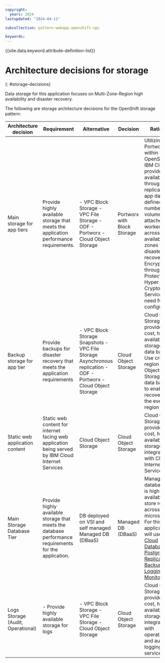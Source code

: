 ```yaml
---
copyright:
  years: 2024
lastupdated: "2024-04-11"

subcollection: pattern-webapp-openshift-vpc

keywords:
---
```

{{site.data.keyword.attribute-definition-list}}

# Architecture decisions for storage

{: #storage-decisions}

<!-- Below is a placeholder for all compute domain decisions.  Remove the domains that are not in scope.  If there are decisions
that need to be added (e.g. platform dependent) add additional rows-->

Data storage for this application focuses on Multi-Zone-Region high availability and disaster recovery.

The following are storage architecture decisions for the OpenShift storage pattern:

| **Architecture decision**    | **Requirement**                                                                                  | **Alternative**                                                                                                   | **Decision**          | **Rationale**                                                                                                                                                                                                                                                                                                                                                                                                                                                                                                                                                                                                                                                     |
| ---------------------------------- | ------------------------------------------------------------------------------------------------------ | ----------------------------------------------------------------------------------------------------------------------- | --------------------------- | ----------------------------------------------------------------------------------------------------------------------------------------------------------------------------------------------------------------------------------------------------------------------------------------------------------------------------------------------------------------------------------------------------------------------------------------------------------------------------------------------------------------------------------------------------------------------------------------------------------------------------------------------------------------------- |
| Main storage for app tiers         | Provide highly available storage that meets the application performance requirements.                  | - VPC Block Storage  - VPC File Storage  - ODF   - Portworx   - Cloud Object Storage                                    | Portworx with Block Storage | Utilizing Portworx within Red Hat OpenShift on IBM Cloud, it provides high availability through replication of app data to a defined number of volumes attached to worker nodes across availability zones for disaster recovery. Encryption through Key Protect or Hyper Protect Crypto Services ODF need further configuration .                                                                                                                                                                                                                                                                                                                                       |
| Backup storage for app tier        | Provide backups for disaster recovery that meets the application requirements                          | - VPC Block Storage Snapshots  - VPC File Storage Asynchronous replication  - ODF   - Portworx   - Cloud Object Storage | Cloud Object Storage        | Cloud Object Storage provides low cost, high available storage for data backups. Use cross-region Cloud Object Storage for data backups to enable recovery in the event of a region outage.                                                                                                                                                                                                                                                                                                                                                                                                                                                                             |
| Static web application content     | Static web content for internet facing web application being served by IBM Cloud Internet Services     | Cloud Object Storage                                                                                                    | Cloud Object Storage        | Cloud Object Storage provides low cost, high available storage and is integrated with Cloud Internet Services.                                                                                                                                                                                                                                                                                                                                                                                                                                                                                                                                                          |
| Main Storage Database Tier         | Provide highly available storage that meets the database performance requirements for the application. | DB deployed on VSI and self managed Managed DB (DBaaS)                                                                  | Managed DB (DBaaS)          | Managed database that is highly available to store records across microservices. For this application, it will use I[BM Cloud Databases for PostgreSQL](https://cloud.ibm.com/docs/databases-for-postgresql?topic=databases-for-postgresql-getting-started&interface=ui)  [Replication](https://cloud.ibm.com/docs/databases-for-postgresql?topic=databases-for-postgresql-read-only-replicas&interface=ui) [Backups](https://cloud.ibm.com/docs/databases-for-postgresql?topic=databases-for-postgresql-dashboard-backups&interface=ui) [Logging and Monitoring](https://cloud.ibm.com/docs/databases-for-postgresql?topic=databases-for-postgresql-activity-tracker&interface=ui) |
| Logs Storage  (Audit, Operational) | - Provide highly available storage for logs                                                            | - VPC Block Storage  - VPC File Storage  - Cloud Object Storage                                                         | Cloud Object Storage        | Cloud Object Storage provides low cost, high available storage and is integrated with operational and audit logging Cloud services.                                                                                                                                                                                                                                                                                                                                                                                                                                                                                                                                     |
